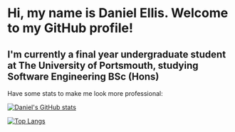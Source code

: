 # Hi, my name is Daniel Ellis. Welcome to my GitHub profile!

## I'm currently a final year undergraduate student at The University of Portsmouth, studying Software Engineering BSc (Hons)

Have some stats to make me look more professional:

[![Daniel's GitHub stats](https://github-readme-stats.vercel.app/api?username=up940148&theme=vision-friendly-dark)](https://github.com/anuraghazra/github-readme-stats)

[![Top Langs](https://github-readme-stats.vercel.app/api/top-langs/?username=up940148&hide=tex&theme=vision-friendly-dark)](https://github.com/anuraghazra/github-readme-stats)
<!--
**UP940148/up940148** is a ✨ _special_ ✨ repository because its `README.md` (this file) appears on your GitHub profile.

Here are some ideas to get you started:

- 🔭 I’m currently working on ...
- 🌱 I’m currently learning ...
- 👯 I’m looking to collaborate on ...
- 🤔 I’m looking for help with ...
- 💬 Ask me about ...
- 📫 How to reach me: ...
- 😄 Pronouns: ...
- ⚡ Fun fact: ...
-->
